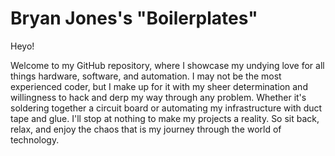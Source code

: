 # Bryan Jones's "Boilerplates"

Heyo!

Welcome to my GitHub repository, where I showcase my undying love for all things hardware, software, and automation. I may not be the most experienced coder, but I make up for it with my sheer determination and willingness to hack and derp my way through any problem. Whether it's soldering together a circuit board or automating my infrastructure with duct tape and glue. I'll stop at nothing to make my projects a reality. So sit back, relax, and enjoy the chaos that is my journey through the world of technology.
